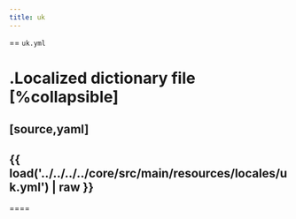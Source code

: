 ```yaml
---
title: uk
---
```


== `uk.yml`

.Localized dictionary file
[%collapsible]
====
[source,yaml]
----
{{ load('../../../../core/src/main/resources/locales/uk.yml') | raw }}
----
====
